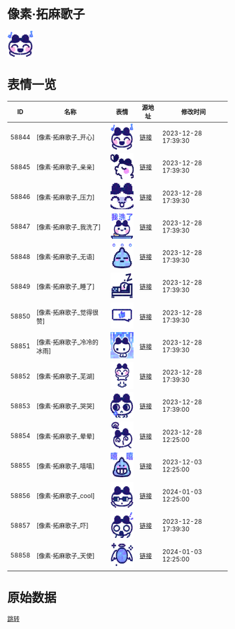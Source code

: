 # 像素·拓麻歌子

<img src="./cover.png" height="60" alt="cover" />

# 表情一览

|ID|名称|表情|源地址|修改时间|
|----|----|----|----|----|
|58844|[像素·拓麻歌子_开心]|<img src="./pic/058844_%5B像素·拓麻歌子_开心%5D.png" height="60" alt="开心"/>|[链接](https://i0.hdslb.com/bfs/garb/6cf8e721b3e58d07b95cfcd82cfc6fcfe1f80fa7.png)|2023-12-28 17:39:30|
|58845|[像素·拓麻歌子_亲亲]|<img src="./pic/058845_%5B像素·拓麻歌子_亲亲%5D.png" height="60" alt="亲亲"/>|[链接](https://i0.hdslb.com/bfs/garb/a97412a3980ca6e6c524ffd6ba5be049371117d4.png)|2023-12-28 17:39:30|
|58846|[像素·拓麻歌子_压力]|<img src="./pic/058846_%5B像素·拓麻歌子_压力%5D.png" height="60" alt="压力"/>|[链接](https://i0.hdslb.com/bfs/garb/74251dddb9f9c9247e38e76a0e2092ed99b421d2.png)|2023-12-28 17:39:30|
|58847|[像素·拓麻歌子_我洗了]|<img src="./pic/058847_%5B像素·拓麻歌子_我洗了%5D.png" height="60" alt="我洗了"/>|[链接](https://i0.hdslb.com/bfs/garb/4e43c0fa31978fa9eea1d80b669e943fa6c7b647.png)|2023-12-28 17:39:30|
|58848|[像素·拓麻歌子_无语]|<img src="./pic/058848_%5B像素·拓麻歌子_无语%5D.png" height="60" alt="无语"/>|[链接](https://i0.hdslb.com/bfs/garb/78c9f203cddde04c709c00b0d9ad2790e7121cfa.png)|2023-12-28 17:39:30|
|58849|[像素·拓麻歌子_睡了]|<img src="./pic/058849_%5B像素·拓麻歌子_睡了%5D.png" height="60" alt="睡了"/>|[链接](https://i0.hdslb.com/bfs/garb/6146a288896259d48386e2248e6fa2b76b0b238d.png)|2023-12-28 17:39:30|
|58850|[像素·拓麻歌子_觉得很赞]|<img src="./pic/058850_%5B像素·拓麻歌子_觉得很赞%5D.png" height="60" alt="觉得很赞"/>|[链接](https://i0.hdslb.com/bfs/garb/84133b9b67a8d9277fca2e71ad2c0f1fb921f52f.png)|2023-12-28 17:39:30|
|58851|[像素·拓麻歌子_冷冷的冰雨]|<img src="./pic/058851_%5B像素·拓麻歌子_冷冷的冰雨%5D.png" height="60" alt="冷冷的冰雨"/>|[链接](https://i0.hdslb.com/bfs/garb/e698372e2160442431334c95aebe8a672ffe951f.png)|2023-12-28 17:39:30|
|58852|[像素·拓麻歌子_芜湖]|<img src="./pic/058852_%5B像素·拓麻歌子_芜湖%5D.png" height="60" alt="芜湖"/>|[链接](https://i0.hdslb.com/bfs/garb/c729915a803dac06eef48d96639af3e37e7b8d03.png)|2023-12-28 17:39:30|
|58853|[像素·拓麻歌子_哭哭]|<img src="./pic/058853_%5B像素·拓麻歌子_哭哭%5D.png" height="60" alt="哭哭"/>|[链接](https://i0.hdslb.com/bfs/garb/6f0b36fb2b33fcc438003c1af9d230604316c4a9.png)|2023-12-28 17:39:00|
|58854|[像素·拓麻歌子_晕晕]|<img src="./pic/058854_%5B像素·拓麻歌子_晕晕%5D.png" height="60" alt="晕晕"/>|[链接](https://i0.hdslb.com/bfs/garb/98d871be999a2433f63b501cb171d70200cdfbe0.png)|2023-12-28 12:25:00|
|58855|[像素·拓麻歌子_嘻嘻]|<img src="./pic/058855_%5B像素·拓麻歌子_嘻嘻%5D.png" height="60" alt="嘻嘻"/>|[链接](https://i0.hdslb.com/bfs/garb/0cea3c1e22a0698a5e3fdf8afe352f669219ed98.png)|2023-12-03 12:25:00|
|58856|[像素·拓麻歌子_cool]|<img src="./pic/058856_%5B像素·拓麻歌子_cool%5D.png" height="60" alt="cool"/>|[链接](https://i0.hdslb.com/bfs/garb/540745f28c820cb9bc3f0b0d4b619d68e1c13cc4.png)|2024-01-03 12:25:00|
|58857|[像素·拓麻歌子_吓]|<img src="./pic/058857_%5B像素·拓麻歌子_吓%5D.png" height="60" alt="吓"/>|[链接](https://i0.hdslb.com/bfs/garb/2e36df06eee61ff688931c758acaf78f6badb4b5.png)|2023-12-28 17:39:30|
|58858|[像素·拓麻歌子_天使]|<img src="./pic/058858_%5B像素·拓麻歌子_天使%5D.png" height="60" alt="天使"/>|[链接](https://i0.hdslb.com/bfs/garb/673483d3a82db89a0ea22f16fae6c3f7bf564202.png)|2024-01-03 12:25:00|

# 原始数据

[跳转](./raw.json)

